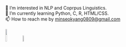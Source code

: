 🚀 I’m interested in NLP and Coprpus Linguistics.
<br/>🌱 I’m currently learning Python, C, R, HTML/CSS.
<br/>📫 How to reach me by minseokyang0809@gmail.com 
<br/><br/>
<a href="https://odanttoi.tistory.com/"><img src="https://img.shields.io/badge/Tech Blog-000000?style=for-the-badge&logo=Tistory&logoColor=white" width=10%></a>
<a href="https://rpubs.com/minseok0809/"><img src="https://img.shields.io/badge/RPubs-276DC3?style=for-the-badge&logo=R&logoColor=white" width=7%></a>
